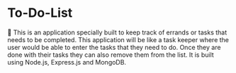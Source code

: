 # To-Do-List
📝 This is an application specially built to keep track of errands or tasks that needs to be completed. This application will be like a task keeper where the user would be able to enter the tasks that they need to do. Once they are done with their tasks they can also remove them from the list. 
It is built using Node.js, Express.js and MongoDB.
